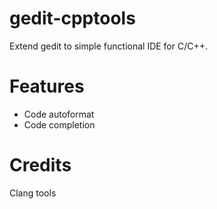 # gedit-cpptools

Extend gedit to simple functional IDE for C/C++.

# Features

- Code autoformat
- Code completion

# Credits

Clang tools
